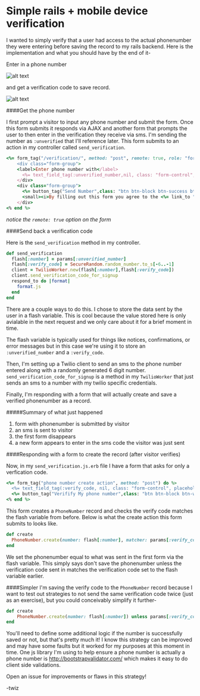 Simple rails + mobile device verification
======================

I wanted to simply verify that a user had access to the actual phonenumber they were entering before saving the record to my rails backend. Here is the implementation and what you should have by the end of it-

Enter in a phone number

![alt text](http://fat.gfycat.com/LegitimateEvenFoal.gif "enter number")

and get a verification code to save record.

![alt text](http://fat.gfycat.com/ReflectingTheseAfricanparadiseflycatcher.gif "enter number")

####Get the phone number

I first prompt a visitor to input any phone number and submit the form. Once this form submits it responds via AJAX and another form that prompts the user to then enter in the verification they receive via sms. I'm sending the number as `:unverified` that I'll reference later. This form submits to an action in my controller called `send_verification`.

```ruby
<%= form_tag("/verification/", method: "post", remote: true, role: "form", id: "phonenumberForm") do %>
	<div class="form-group">
	<label>Enter phone number with</label>
	  <%= text_field_tag(:unverified_number,nil, class: "form-control", placeholder: "ex: +14151234567", data: {"bv-phone-message" => true} )%>
	</div>
	<div class="form-group">
	  <%= button_tag("Send Number",class: "btn btn-block btn-success btn-lg") %>
	  <small><i>By filling out this form you agree to the <%= link_to "terms", terms_path %></i></small>
	</div> 
<% end %> 
```

_notice the `remote: true` option on the form_

####Send back a verification code

Here is the `send_verification` method in my controller. 

```ruby
def send_verification
  flash[:number] = params[:unverified_number]
  flash[:verify_code] = SecureRandom.random_number.to_s[-6..-1]
  client = TwilioWorker.new(flash[:number],flash[:verify_code])
  client.send_verification_code_for_signup    
  respond_to do |format|
    format.js
  end
end
```

There are a couple ways to do this. I chose to store the data sent by the user in a flash variable. This is cool because the value stored here is only avialable in the next request and we only care about it for a brief moment in time.

The flash variable is typically used for things like notices, confirmations, or error messages but in this case we're using it to store an `:unverified_number` and a `:verify_code`.

Then, I'm setting up a Twilio client to send an sms to the phone number entered along with a randomly generated 6 digit number. `send_verification_code_for_signup` is a method in my `TwilioWorker` that just sends an sms to a number with my twilio specific credentials. 

Finally, I'm responding with a form that will actually create and save a verified phonenumber as a record. 


#####Summary of what just happened
1. form with phonenumber is submitted by visitor
2. an sms is sent to visitor
3. the first form disappears
4. a new form appears to enter in the sms code the visitor was just sent

####Responding with a form to create the record (after visitor verifies)

Now, in my `send_verification.js.erb` file I have a form that asks for only a verfication code. 

```ruby
<%= form_tag("phone number create action", method: "post") do %>
  <%= text_field_tag(:verify_code, nil, class: "form-control", placeholder: "ex: 85666")%>
  <%= button_tag("Verifify My phone number",class: "btn btn-block btn-warning btn-lg") %>
<% end %>
```

This form creates a `PhoneNumber` record and checks the verify code matches the flash variable from before. Below is what the create action this form submits to looks like. 
 

```ruby
def create
  PhoneNumber.create(number: flash[:number], matcher: params[:verify_code]) unless params[:verify_code] != flash[:verify_code]    
end
```
We set the phonenumber equal to what was sent in the first form via the flash variable. This simply says don't save the phonenumber unless the verification code sent in matches the verification code set to the flash variable earlier.

####Simpler
I'm saving the verify code to the `PhoneNumber` record because I want to test out strategies to not send the same verification code twice (just as an exercise), but you could conceivably simplify it further- 

```ruby
def create
	PhoneNumber.create(number: flash[:number]) unless params[:verify_code] != flash[:verify_code]    
end
```

You'll need to define some additional logic if the number is successfully saved or not, but that's pretty much it! I know this strategy can be improved and may have some faults but it worked for my purposes at this moment in time. One js library I'm using to help ensure a phone number is actually a phone number is http://bootstrapvalidator.com/ which makes it easy to do client side validations. 

Open an issue for improvements or flaws in this strategy!

-twiz
